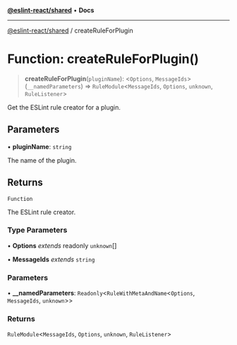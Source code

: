 [**@eslint-react/shared**](../README.md) • **Docs**

***

[@eslint-react/shared](../README.md) / createRuleForPlugin

# Function: createRuleForPlugin()

> **createRuleForPlugin**(`pluginName`): \<`Options`, `MessageIds`\>(`__namedParameters`) => `RuleModule`\<`MessageIds`, `Options`, `unknown`, `RuleListener`\>

Get the ESLint rule creator for a plugin.

## Parameters

• **pluginName**: `string`

The name of the plugin.

## Returns

`Function`

The ESLint rule creator.

### Type Parameters

• **Options** *extends* readonly `unknown`[]

• **MessageIds** *extends* `string`

### Parameters

• **\_\_namedParameters**: `Readonly`\<`RuleWithMetaAndName`\<`Options`, `MessageIds`, `unknown`\>\>

### Returns

`RuleModule`\<`MessageIds`, `Options`, `unknown`, `RuleListener`\>
